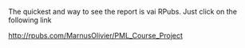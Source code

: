 The quickest and way to see the report is vai RPubs. Just click on the following link

http://rpubs.com/MarnusOlivier/PML_Course_Project
